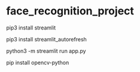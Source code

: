 # face_recognition_project

pip3 install streamlit

pip3 install streamlit_autorefresh

python3 -m streamlit run app.py

pip install opencv-python
